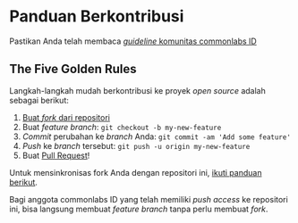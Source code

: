 # Panduan Berkontribusi

Pastikan Anda telah membaca [_guideline_ komunitas commonlabs ID](https://github.com/commonlabs-id/guidelines)

## The Five Golden Rules

Langkah-langkah mudah berkontribusi ke proyek _open source_ adalah sebagai berikut:

1. [Buat _fork_ dari repositori](https://github.com/commonlabs-id/pinjollist/fork)
2. Buat _feature branch_: `git checkout -b my-new-feature`
3. _Commit_ perubahan ke _branch_ Anda: `git commit -am 'Add some feature'`
4. _Push_ ke _branch_ tersebut: `git push -u origin my-new-feature`
5. Buat [Pull Request](https://github.com/commonlabs-id/pinjollist/pulls)!

Untuk mensinkronisas fork Anda dengan repositori ini, [ikuti panduan berikut](https://help.github.com/articles/syncing-a-fork/).

Bagi anggota commonlabs ID yang telah memiliki _push access_ ke repositori ini, bisa langsung membuat _feature branch_ tanpa perlu membuat _fork_.
